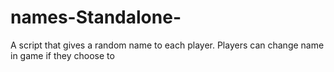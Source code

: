 # names-Standalone-
A script that gives a random name to each player. Players can change name in game if they choose to
